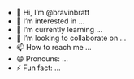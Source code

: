 - 👋 Hi, I’m @bravinbratt
- 👀 I’m interested in ...
- 🌱 I’m currently learning ...
- 💞️ I’m looking to collaborate on ...
- 📫 How to reach me ...
- 😄 Pronouns: ...
- ⚡ Fun fact: ...

<!---
bravinbratt/bravinbratt is a ✨ special ✨ repository because its `README.md` (this file) appears on your GitHub profile.
You can click the Preview link to take a look at your changes.
--->

